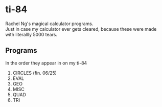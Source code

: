 # ti-84

Rachel Ng's magical calculator programs.  
Just in case my calculator ever gets cleared, because these were made with literallly 5000 tears. 

## Programs 
In the order they appear in on my ti-84

1. CIRCLES (fin. 06/25)
2. EVAL
3. GEO
4. MISC
5. QUAD
6. TRI

